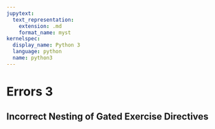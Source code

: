 ```yaml
---
jupytext:
  text_representation:
    extension: .md
    format_name: myst
kernelspec:
  display_name: Python 3
  language: python
  name: python3
---
```


# Errors 3

## Incorrect Nesting of Gated Exercise Directives

```{exercise-start}
```

```{exercise-start}
```

```{exercise-end}
```

```{exercise-end}
```
